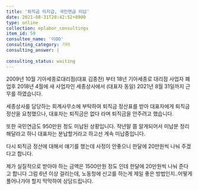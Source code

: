 ```yaml
---
title: '퇴직금 미지급, 국민연금 미납'
date: 2021-08-31T20:42:52+0900
type: online
collection: eplabor_consultings
item_id: 59
consultee_name: '이OO'
consulting_category: 기타
consulting_answer: |
    
consulting_status: waiting
---
```


2009년 10월 기아세종로대리점(대표 김종찬) 부터 18년 기아세종로 대리점 사업자 폐업후 2018년 4월에 새 사업자인 세종상사에서 (대표자 동일) 2021년 8월 31일까지 근무를 하였습니다.

세종상사를 담당하는 회계사무소에 부탁하여 퇴직금 정산표를 받아 대표자에게 퇴직금 정산을 요청했으나,
대표자는 퇴직금은 없다 라며  퇴직금을 안주려고 했습니다.

또한 국민연금도 950만원 정도 미납된 상황입니다. 
작년말 쯤 알게되어서 미납분 정리 해달라고 하니 대표자는 분납할거라고 하고선 계속 미납중입니다.

다시 퇴직금 정산에 대해서 얘기를 했는데
사정이 안좋으니 한달에 20만원씩 나눠 주겠다고 합니다. 

제가 실질적으로 받아야 하는 금액은 1500만원 정도 인데  한달에 20만원씩 나눠 준다고 합니다
그럼 6년 이상 걸리는데, 노동청에 신고를 하는게 제일 좋은 방법인지..어떻게 풀어나가야 할지
막막하여 상담드립니다.


